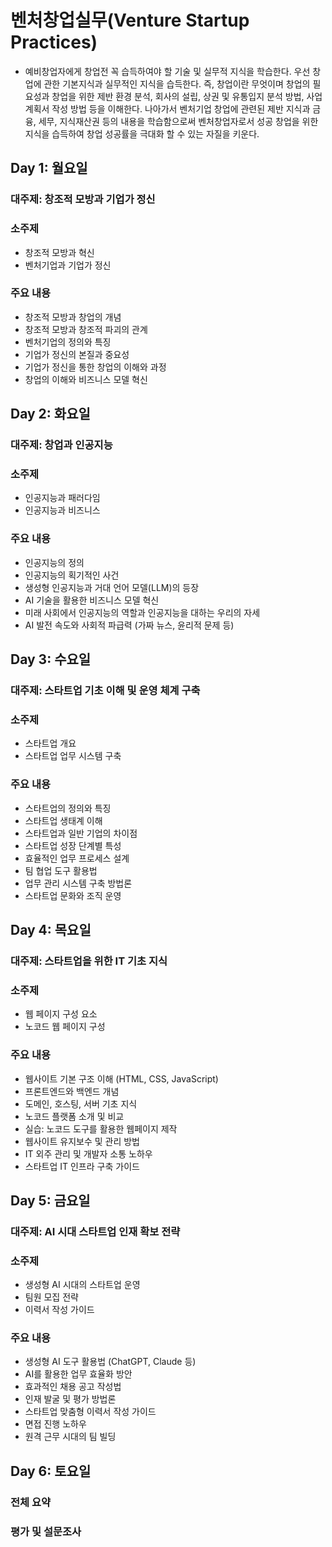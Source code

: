 # 벤처창업실무(Venture Startup Practices)
* 예비창업자에게 창업전 꼭 습득하여야 할 기술 및 실무적 지식을 학습한다. 우선 창업에 관한 기본지식과 실무적인 지식을 습득한다. 즉, 창업이란 무엇이며 창업의 필요성과 창업을 위한 제반 환경 분석, 회사의 설립, 상권 및 유통입지 분석 방법, 사업 계획서 작성 방법 등을 이해한다. 나아가서 벤처기업 창업에 관련된 제반 지식과 금융, 세무, 지식재산권 등의 내용을 학습함으로써 벤처창업자로서 성공 창업을 위한 지식을 습득하여 창업 성공률을 극대화 할 수 있는 자질을 키운다.  

## Day 1: 월요일
### 대주제: 창조적 모방과 기업가 정신
### 소주제
* 창조적 모방과 혁신
* 벤처기업과 기업가 정신
### 주요 내용
* 창조적 모방과 창업의 개념
* 창조적 모방과 창조적 파괴의 관계
* 벤처기업의 정의와 특징
* 기업가 정신의 본질과 중요성
* 기업가 정신을 통한 창업의 이해와 과정
* 창업의 이해와 비즈니스 모델 혁신

## Day 2: 화요일
### 대주제: 창업과 인공지능
### 소주제
* 인공지능과 패러다임
* 인공지능과 비즈니스
### 주요 내용
* 인공지능의 정의 
* 인공지능의 획기적인 사건 
* 생성형 인공지능과 거대 언어 모델(LLM)의 등장 
* AI 기술을 활용한 비즈니스 모델 혁신 
* 미래 사회에서 인공지능의 역할과 인공지능을 대하는 우리의 자세
* AI 발전 속도와 사회적 파급력 (가짜 뉴스, 윤리적 문제 등) 

## Day 3: 수요일
### 대주제: 스타트업 기초 이해 및 운영 체계 구축
### 소주제
* 스타트업 개요
* 스타트업 업무 시스템 구축
### 주요 내용
* 스타트업의 정의와 특징
* 스타트업 생태계 이해
* 스타트업과 일반 기업의 차이점
* 스타트업 성장 단계별 특성
* 효율적인 업무 프로세스 설계
* 팀 협업 도구 활용법
* 업무 관리 시스템 구축 방법론
* 스타트업 문화와 조직 운영

## Day 4: 목요일
### 대주제: 스타트업을 위한 IT 기초 지식
### 소주제
* 웹 페이지 구성 요소
* 노코드 웹 페이지 구성
### 주요 내용
* 웹사이트 기본 구조 이해 (HTML, CSS, JavaScript)
* 프론트엔드와 백엔드 개념
* 도메인, 호스팅, 서버 기초 지식
* 노코드 플랫폼 소개 및 비교
* 실습: 노코드 도구를 활용한 웹페이지 제작
* 웹사이트 유지보수 및 관리 방법
* IT 외주 관리 및 개발자 소통 노하우
* 스타트업 IT 인프라 구축 가이드

## Day 5: 금요일
### 대주제: AI 시대 스타트업 인재 확보 전략
### 소주제 
* 생성형 AI 시대의 스타트업 운영
* 팀원 모집 전략
* 이력서 작성 가이드
### 주요 내용
* 생성형 AI 도구 활용법 (ChatGPT, Claude 등)
* AI를 활용한 업무 효율화 방안
* 효과적인 채용 공고 작성법
* 인재 발굴 및 평가 방법론
* 스타트업 맞춤형 이력서 작성 가이드
* 면접 진행 노하우
* 원격 근무 시대의 팀 빌딩

## Day 6: 토요일 
### 전체 요약
### 평가 및 설문조사 
